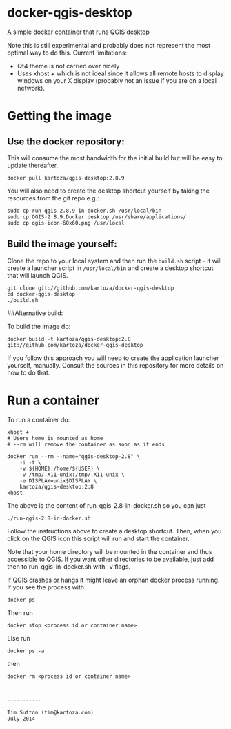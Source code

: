 docker-qgis-desktop
===================

A simple docker container that runs QGIS desktop

Note this is still experimental and probably does not represent
the most optimal way to do this. Current limitations:

* Qt4 theme is not carried over nicely
* Uses xhost + which is not ideal since it allows all remote
  hosts to display windows on your X display (probably not
  an issue if you are on a local network).


# Getting the image

## Use the docker repository:

This will consume the most bandwidth for the initial build but 
will be easy to update thereafter. 

```
docker pull kartoza/qgis-desktop:2.8.9
```


You will also need to create the
desktop shortcut yourself by taking the resources from the git repo e.g.:


```
sudo cp run-qgis-2.8.9-in-docker.sh /usr/local/bin
sudo cp QGIS-2.8.9.Docker.desktop /usr/share/applications/
sudo cp qgis-icon-60x60.png /usr/local
```


## Build the image yourself:

Clone the repo to your local system and then run the ``build.sh`` 
script - it will create a launcher script in `/usr/local/bin`
and create a desktop shortcut that will launch QGIS. 

```
git clone git://github.com/kartoza/docker-qgis-desktop
cd docker-qgis-desktop
./build.sh
```

##Alternative build:

To build the image do:

```
docker build -t kartoza/qgis-desktop:2.8 git://github.com/kartoza/docker-qgis-desktop
```

If you follow this approach you will need to create the 
application launcher yourself, manually. Consult the sources in this
repository for more details on how to do that.

# Run a container

To run a container do:

```
xhost +
# Users home is mounted as home
# --rm will remove the container as soon as it ends

docker run --rm --name="qgis-desktop-2.8" \
	-i -t \
	-v ${HOME}:/home/${USER} \
	-v /tmp/.X11-unix:/tmp/.X11-unix \
	-e DISPLAY=unix$DISPLAY \
	kartoza/qgis-desktop:2:8
xhost -
```
The above is the content of run-qgis-2.8-in-docker.sh so you can just
```
./run-qgis-2.8-in-docker.sh
```

Follow the instructions above to create a desktop shortcut. Then, when you
click on the QGIS icon this script will run and start the container. 

Note that your home directory will be mounted in the container and thus
accessible to QGIS. If you want other directories to be available, just add
then to run-qgis-in-docker.sh with -v flags. 

If QGIS crashes or hangs it might leave an orphan docker process running. If
you see the process with 
```
docker ps
```
Then run 
```
docker stop <process id or container name>
```
Else run 
```
docker ps -a
```
then
```
docker rm <process id or container name>



-----------

Tim Sutton (tim@kartoza.com)
July 2014
